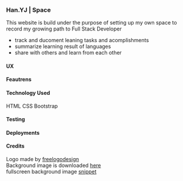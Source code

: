 ### Han.YJ | Space

This website is build under the purpose of setting up my own space to record my growing path to Full Stack Developer
<ul>
<li>track and ducoment leaning tasks and acomplishments</li>
<li>summarize learning result of languages
<li>share with others and learn from each other</li>
</ul>

#### UX

#### Feautrens

#### Technology Used
HTML
CSS
Bootstrap
#### Testing

#### Deployments

#### Credits
Logo made by [freelogodesign](https://www.freelogodesign.org) <br>
Background image is downloaded [here](https://www.pexels.com/photo/beach-dawn-dusk-ocean-189349/)<br>
fullscreen background image [snippet](https://css-tricks.com/perfect-full-page-background-image/)
